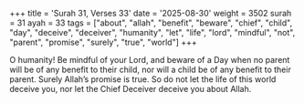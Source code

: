 +++
title = 'Surah 31, Verses 33'
date = '2025-08-30'
weight = 3502
surah = 31
ayah = 33
tags = ["about", "allah", "benefit", "beware", "chief", "child", "day", "deceive", "deceiver", "humanity", "let", "life", "lord", "mindful", "not", "parent", "promise", "surely", "true", "world"]
+++

O humanity! Be mindful of your Lord, and beware of a Day when no parent will be of any benefit to their child, nor will a child be of any benefit to their parent. Surely Allah’s promise is true. So do not let the life of this world deceive you, nor let the Chief Deceiver deceive you about Allah.